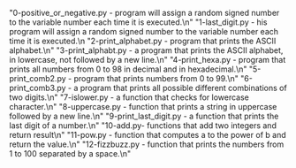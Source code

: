 "0-positive_or_negative.py - program will assign a random signed number to the variable number each time it is executed.\n"
"1-last_digit.py - his program will assign a random signed number to the variable number each time it is executed.\n
"2-print_alphabet.py - program that prints the ASCII alphabet.\n"
"3-print_alphabt.py -  a program that prints the ASCII alphabet, in lowercase, not followed by a new line.\n"
"4-print_hexa.py - program that prints all numbers from 0 to 98 in decimal and in hexadecimal.\n"
"5-print_comb2.py - program that prints numbers from 0 to 99.\n"
"6-print_comb3.py - a program that prints all possible different combinations of two digits.\n"
"7-islower.py - a function that checks for lowercase character.\n"
"8-uppercase.py -  function that prints a string in uppercase followed by a new line.\n"
"9-print_last_digit.py - a function that prints the last digit of a number.\n"
"10-add.py- functions that add two integers and return result\n"
"11-pow.py - function that computes a to the power of b and return the value.\n"
"12-fizzbuzz.py - function that prints the numbers from 1 to 100 separated by a space.\n"

